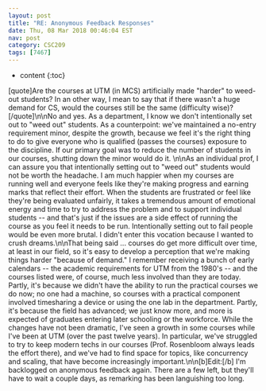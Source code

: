 ```yaml
---
layout: post
title: "RE: Anonymous Feedback Responses"
date: Thu, 08 Mar 2018 00:46:04 EST
nav: post
category: CSC209
tags: [7467]
---
```


* content
{:toc}

[quote]Are the courses at UTM (in MCS) artificially made "harder" to weed-out students? In an other way, I mean to say that if there wasn't a huge demand for CS, would the courses still be the same (difficulty wise)?[/quote]\n\nNo and yes.  As a department, I know we don't intentionally set out to "weed out" students. As a counterpoint: we've maintained a no-entry requirement minor, despite the growth, because we feel it's the right thing to do to give everyone who is qualified (passes the courses) exposure to the discipline. If our primary goal was to reduce the number of students in our courses, shutting down the minor would do it.  \n\nAs an individual prof, I can assure you that intentionally setting out to "weed out" students would not be worth the headache. I am much happier when my courses are running well and everyone feels like they're making progress and earning marks that reflect their effort. When the students are frustrated or feel like they're being evaluated unfairly, it takes a tremendous amount of emotional energy and time to try to address the problem and to support individual students -- and that's just if the issues are a side effect of running the course as you feel it needs to be run. Intentionally setting out to fail people would be even more brutal. I didn't enter this vocation because I wanted to crush dreams.\n\nThat being said ... courses do get more difficult over time, at least in our field, so it's easy to develop a perception that we're making things harder "because of demand." I remember receiving a bunch of early calendars -- the academic requirements for UTM from the 1980's -- and the courses listed were, of course, much less involved than they are today. Partly, it's because we didn't have the ability to run the practical courses we do now; no one had a machine, so courses with a practical component involved timesharing a device or using the one lab in the department.  Partly, it's because the field has advanced; we just know more, and more is expected of graduates entering later schooling or the workforce. While the changes have not been dramatic, I've seen a growth in some courses while I've been at UTM (over the past twelve years). In particular, we've struggled to try to keep modern techs in our courses (Prof. Rosenbloom always leads the effort there), and we've had to find space for topics, like concurrency and scaling, that have become increasingly important.\n\n[b]Edit:[/b] I'm backlogged on anonymous feedback again. There are a few left, but they'll have to wait a couple days, as remarking has been languishing too long.
<!-- more -->
<p></p>

